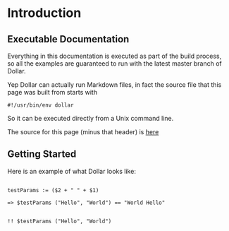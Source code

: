 


Introduction
============

Executable Documentation
------------------------

Everything in this documentation is executed as part of the build process, so all the examples are guaranteed to run with the latest master branch of Dollar. 

Yep Dollar can actually run Markdown files, in fact the source file that this page was built from starts with


```
#!/usr/bin/env dollar
```
So it can be executed directly from a Unix command line.

The source for this page (minus that header) is [here](scripting.md)

Getting Started
---------------

Here is an example of what Dollar looks like:

```dollar  

testParams := ($2 + " " + $1)

=> $testParams ("Hello", "World") == "World Hello"


!! $testParams ("Hello", "World")

```
